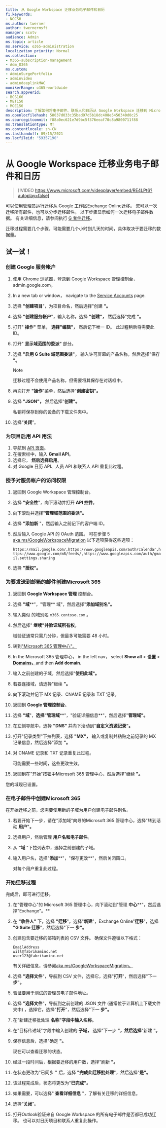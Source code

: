 ```yaml
---
title: 从 Google Workspace 迁移业务电子邮件和日历
f1.keywords:
- NOCSH
ms.author: twerner
author: twernermsft
manager: scotv
audience: Admin
ms.topic: article
ms.service: o365-administration
localization_priority: Normal
ms.collection:
- M365-subscription-management
- Adm_O365
ms.custom:
- AdminSurgePortfolio
- adminvideo
- admindeeplinkMAC
monikerRange: o365-worldwide
search.appverid:
- BCS160
- MET150
- MOE150
description: 了解如何将电子邮件、联系人和日历从 Google Workspace 迁移到 Microsoft 365 for business。
ms.openlocfilehash: 58037d033c35bad97d5b18dc408e5450340d0c25
ms.sourcegitcommit: f88a0ec621e7d9bc5f376eeaf70c8a9800711f88
ms.translationtype: MT
ms.contentlocale: zh-CN
ms.lasthandoff: 09/15/2021
ms.locfileid: "59357190"
---
```

# <a name="migrate-business-email-and-calendar-from-google-workspace"></a>从 Google Workspace 迁移业务电子邮件和日历

> [!VIDEO https://www.microsoft.com/videoplayer/embed/RE4LPt6?autoplay=false]

可以使用管理员运行迁移从 Google 工作区Exchange Online迁移。 您可以一次迁移所有邮件，也可以分步迁移邮件。 以下步骤显示如何一次迁移电子邮件数据。 有关详细信息，请参阅执行 [G 套件迁移](/exchange/mailbox-migration/perform-g-suite-migration)。

迁移过程需要几个步骤，可能需要几个小时到几天的时间，具体取决于要迁移的数据量。

## <a name="try-it"></a>试一试！

### <a name="create-a-google-service-account"></a>创建 Google 服务帐户

1. 使用 Chrome 浏览器，登录到 Google Workspace 管理[](https://admin.google.com)控制台，admin.google.com。 
1. In a new tab or window， navigate to the [Service Accounts](https://console.developers.google.com/iam-admin/serviceaccounts) page. 
1. 选择 **"创建项目**"，为项目命名，然后选择"创建 **"。** 
1. 选择 **"创建服务帐户**"，输入名称，选择 **"创建"，** 然后选择"完成 **"。** 
1. 打开" **操作"** 菜单， **选择"编辑"，** 然后记下唯一 ID。 此过程稍后将需要此 ID。 
1. 打开" **显示域范围的委派"** 部分。 
1. 选择 **"启用 G Suite 域范围委派"，** 输入许可屏幕的产品名称，然后选择"保存 **"。** 

    > [!NOTE]
    > 迁移过程不会使用产品名称，但需要将其保存在对话框中。     

1. 再次打开 **"操作**"菜单，然后选择"**创建密钥"。** 
1. 选择 **"JSON"，** 然后选择"**创建"。** 

     私钥将保存到你的设备的下载文件夹中。
 
1. 选择“**关闭**”。 

### <a name="enable-api-usage-for-the-project"></a>为项目启用 API 用法

1. 导航到 [API 页面](https://console.developers.google.com/apis/library)。 
1. 在搜索栏中，输入 **Gmail API**。
1. 选择它， **然后选择启用**。
1. 对 Google 日历 API、人员 API 和联系人 API 重复此过程。 

### <a name="grant-access-to-the-service-account"></a>授予对服务帐户的访问权限

1. 返回到 Google Workspace 管理控制台。 
1. 选择 **"安全性**"，向下滚动并打开 **API 控件**。 
1. 向下滚动并选择"**管理域范围的委派"。**
1. 选择 **"添加新** "，然后输入之前记下的客户端 ID。
1. 然后输入 Google API 的 OAuth 范围。 可在步骤 5 [aka.ms/GoogleWorkspaceMigration](/exchange/mailbox-migration/perform-g-suite-migration#grant-access-to-the-service-account-for-your-google-tenant) 以下选项获得这些选项：

    `https://mail.google.com/,https://www.googleapis.com/auth/calendar,https://www.google.com/m8/feeds/,https://www.googleapis.com/auth/gmail.settings.sharing`
 
1. 选择 **"授权"。** 

### <a name="create-a-sub-domain-for-mail-going-to-microsoft-365"></a>为要发送到邮箱的邮件创建Microsoft 365

1. 返回到 **Google Workspace 管理** 控制台。
1. 选择 **"域****"，"管理** 域"，然后选择"**添加域别名"。** 
1. 输入类似 的域别名 `m365.contoso.com` 。
1. 然后选择" **继续"并验证域所有权**。 

    域验证通常只需几分钟，但最多可能需要 48 小时。

1. 转到["Microsoft 365 管理中心"。](https://admin.microsoft.com)
1. In the Microsoft 365 管理中心， in the left nav， select **Show all**  >  **设置**  >  <a href="https://go.microsoft.com/fwlink/p/?linkid=834818" target="_blank">**Domains，**</a>and then **Add domain**. 
1. 输入之前创建的子域，然后选择"**使用此域"。** 
1. 若要连接域，请选择"继续 **"。** 
1. 向下滚动并记下 MX 记录、CNAME 记录和 TXT 记录。 
1. 返回到 **Google 管理控制台**。
1. 选择 **"域**"，**选择"管理域****"，"验证详细信息**"，然后选择"**管理域"。** 
1. 在左侧导航中，选择 **"DNS"** 并向下滚动到"**自定义资源记录"。** 
1. 打开"记录类型"下拉列表，选择 **"MX"，** 输入或复制并粘贴之前记录的 MX 记录信息，然后选择"添加 **"。** 
1. 对 CNAME 记录和 TXT 记录重复此过程。 

    可能需要一些时间，这些更改生效。  

1. 返回到在"开始"按钮中Microsoft 365 管理中心，然后选择"继续 **"。** 

您的域现已设置。  

### <a name="create-email-aliases-in-microsoft-365"></a>在电子邮件中创建Microsoft 365

在开始迁移之前，您需要使用新的子域为用户创建电子邮件别名。 

1. 若要开始下一步，请在"添加域"向导的Microsoft 365 管理中心，选择"转到活动 **用户"。** 
1. 选择用户，然后管理 **用户名和电子邮件**。 
1. 从 **"域** "下拉列表中，选择之前创建的子域。 
1. 输入用户名，选择"**添加****"，"保存更改**"，然后关闭窗口。 

    对每个用户重复此过程。 

### <a name="start-the-migration-process"></a>开始迁移过程

完成后，即可进行迁移。 

1. 在"管理中心"的 <a href="https://go.microsoft.com/fwlink/p/?linkid=2024339" target="_blank"></a>Microsoft 365 管理中心，向下滚动到"管理 **中心****"，然后选择"Exchange"。** 
1. 在 **"收件人"** 下，选择 **"迁移**"，选择"**新建**"，Exchange Online"**迁移**"，选择 **"G Suite 迁移**"，然后选择"下一 **步"。** 
1. 创建包含要迁移的邮箱列表的 CSV 文件。 确保文件遵循以下格式： 

    ```CSV
    EmailAddress
    will@fabrikaminc.net
    user123@fabrikaminc.net
    ```

      有关详细信息，请参阅[aka.ms/GoogleWorkspaceMigration。](/exchange/mailbox-migration/perform-g-suite-migration#start-a-g-suite-migration-batch-with-the-exchange-admin-center-eac) 

1. 选择 **"选择文件**"，导航到 CSV 文件，选择它，选择"**打开**"，然后选择"下一 **步"。** 
1. 验证要用于测试的管理员电子邮件地址。 
1. 选择 **"选择文件**"，导航到之前创建的 JSON 文件 (通常位于计算机上下载文件夹中) ，选择它，选择"**打开**"，然后选择"下一 **步"。** 
1. 在"新建迁移批处理 **名称"字段中输入名称**。
1. 在"目标传递域"字段中输入创建的 **子域，** 选择"下一步 **"，然后选择**"新建 **"。** 
1. 保存信息后，选择"确定 **"。** 

    现在可以查看迁移的状态。 

1. 经过一段时间后，根据要迁移的用户数，选择"刷新 **"。** 
1. 在状态更改为"已同步 **"** 后，选择 **"完成此迁移批处理**"，然后选择"**是"。** 
1. 该过程完成后，状态将更改为"**已完成"。** 
1. 如果需要，可以选择" **查看详细信息** "，了解有关迁移的详细信息。 
1. 选择“**关闭**”。 
1. 打开Outlook验证来自 Google Workspace 的所有电子邮件是否都已成功迁移。
也可以对日历项目和联系人重复此操作。
